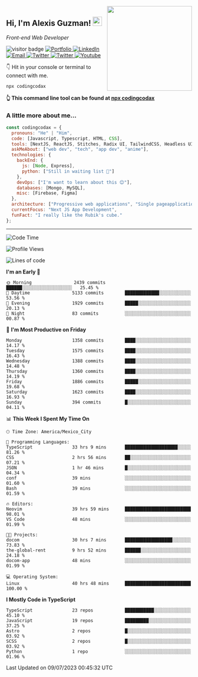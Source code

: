 <img align='right' src="https://media.giphy.com/media/M9gbBd9nbDrOTu1Mqx/giphy.gif" width="230">
<h2>Hi, I'm Alexis Guzman! <img src="https://media.giphy.com/media/hvRJCLFzcasrR4ia7z/giphy.gif" width="25px"></h2>
<p><em>Front-end Web Developer</em></p>

<p>
  <img src="https://visitor-badge.glitch.me/badge?page_id=a12989x.a12989x&left_color=black&right_color=gray" alt="visitor badge"/>
  <a href='https://www.codingcodax.dev/' target='_blank'>
    <img alt='Portfolio' src='https://img.shields.io/badge/Portfolio-black?logo=vercel&style=flat-square'>
  </a>
  <a href='https://linkedin.com/in/codingcodax/' target='_blank'>
    <img alt='LinkedIn' src='https://img.shields.io/badge/LinkedIn-black?logo=LinkedIn&style=flat-square'>
  </a>
  <a href='mailto:codingcodax@gmail.com' target='_blank'>
    <img alt='Email' src='https://img.shields.io/badge/Email-black?logo=Gmail&style=flat-square'>
  </a>
  <a href='https://twitter.com/codingcodax' target='_blank'>
    <img alt='Twitter' src='https://img.shields.io/badge/Twitter-black?logo=Twitter&style=flat-square'>
  </a>
  <a href='https://www.instagram.com/codingcodax/' target='_blank'>
    <img alt='Twitter' src='https://img.shields.io/badge/Instagram-black?logo=Instagram&style=flat-square'>
  </a>
  <a href='https://www.youtube.com/@codingcodax' target='_blank'>
    <img alt='Youtube' src='https://img.shields.io/badge/YouTube-black?logo=Youtube&style=flat-square'>
  </a>
</p>

👇 Hit in your console or terminal to connect with me.

```bash
npx codingcodax 
```
**👆 This command line tool can be found at [npx codingcodax](https://github.com/codingcodax/npx-codingcodax)**

<h3>A little more about me...</h3>

```javascript
const codingcodax = {
  pronouns: "He" | "Him",
  code: [Javascript, Typescript, HTML, CSS],
  tools: [NextJS, ReactJS, Stitches, Radix UI, TailwindCSS, Headless UI, Prisma],
  askMeAbout: ["web dev", "tech", "app dev", "anime"],
  technologies: {
    backEnd: {
      js: [Node, Express],
      python: ["Still in waiting list 🥲"]
    },
    devOps: ["I'm want to learn about this 😊"],
    databases: [Mongo, MySQL],
    misc: [Firebase, Figma]
  },
  architecture: ["Progressive web applications", "Single pageapplications"],
  currentFocus: "Next JS App Development",
  funFact: "I really like the Rubik's cube."
};
```

---

<!--START_SECTION:waka-->
![Code Time](http://img.shields.io/badge/Code%20Time-1%2C455%20hrs%2046%20mins-blue)

![Profile Views](http://img.shields.io/badge/Profile%20Views-11-blue)

![Lines of code](https://img.shields.io/badge/From%20Hello%20World%20I%27ve%20Written-6.6%20million%20lines%20of%20code-blue)

**I'm an Early 🐤** 

```text
🌞 Morning                2439 commits        ██████░░░░░░░░░░░░░░░░░░░   25.45 % 
🌆 Daytime                5133 commits        █████████████░░░░░░░░░░░░   53.56 % 
🌃 Evening                1929 commits        █████░░░░░░░░░░░░░░░░░░░░   20.13 % 
🌙 Night                  83 commits          ░░░░░░░░░░░░░░░░░░░░░░░░░   00.87 % 
```
📅 **I'm Most Productive on Friday** 

```text
Monday                   1358 commits        ████░░░░░░░░░░░░░░░░░░░░░   14.17 % 
Tuesday                  1575 commits        ████░░░░░░░░░░░░░░░░░░░░░   16.43 % 
Wednesday                1388 commits        ████░░░░░░░░░░░░░░░░░░░░░   14.48 % 
Thursday                 1360 commits        ████░░░░░░░░░░░░░░░░░░░░░   14.19 % 
Friday                   1886 commits        █████░░░░░░░░░░░░░░░░░░░░   19.68 % 
Saturday                 1623 commits        ████░░░░░░░░░░░░░░░░░░░░░   16.93 % 
Sunday                   394 commits         █░░░░░░░░░░░░░░░░░░░░░░░░   04.11 % 
```


📊 **This Week I Spent My Time On** 

```text
🕑︎ Time Zone: America/Mexico_City

💬 Programming Languages: 
TypeScript               33 hrs 9 mins       ████████████████████░░░░░   81.26 % 
CSS                      2 hrs 56 mins       ██░░░░░░░░░░░░░░░░░░░░░░░   07.21 % 
JSON                     1 hr 46 mins        █░░░░░░░░░░░░░░░░░░░░░░░░   04.34 % 
conf                     39 mins             ░░░░░░░░░░░░░░░░░░░░░░░░░   01.60 % 
Bash                     39 mins             ░░░░░░░░░░░░░░░░░░░░░░░░░   01.59 % 

🔥 Editors: 
Neovim                   39 hrs 59 mins      █████████████████████████   98.01 % 
VS Code                  48 mins             ░░░░░░░░░░░░░░░░░░░░░░░░░   01.99 % 

🐱‍💻 Projects: 
docom                    30 hrs 7 mins       ██████████████████░░░░░░░   73.83 % 
the-global-rent          9 hrs 52 mins       ██████░░░░░░░░░░░░░░░░░░░   24.18 % 
docom-app                48 mins             ░░░░░░░░░░░░░░░░░░░░░░░░░   01.99 % 

💻 Operating System: 
Linux                    40 hrs 48 mins      █████████████████████████   100.00 % 
```

**I Mostly Code in TypeScript** 

```text
TypeScript               23 repos            ███████████░░░░░░░░░░░░░░   45.10 % 
JavaScript               19 repos            █████████░░░░░░░░░░░░░░░░   37.25 % 
Astro                    2 repos             █░░░░░░░░░░░░░░░░░░░░░░░░   03.92 % 
SCSS                     2 repos             █░░░░░░░░░░░░░░░░░░░░░░░░   03.92 % 
Python                   1 repo              ░░░░░░░░░░░░░░░░░░░░░░░░░   01.96 % 
```




 Last Updated on 09/07/2023 00:45:32 UTC
<!--END_SECTION:waka-->
